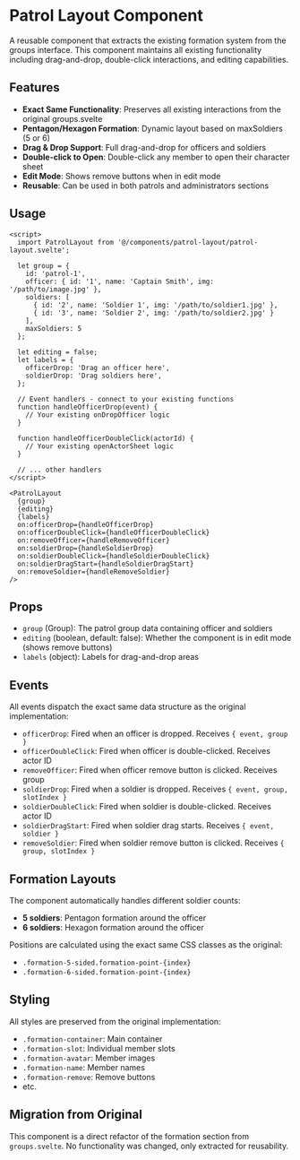 # Patrol Layout Component

A reusable component that extracts the existing formation system from the groups interface. This component maintains all existing functionality including drag-and-drop, double-click interactions, and editing capabilities.

## Features

- **Exact Same Functionality**: Preserves all existing interactions from the original groups.svelte
- **Pentagon/Hexagon Formation**: Dynamic layout based on maxSoldiers (5 or 6)
- **Drag & Drop Support**: Full drag-and-drop for officers and soldiers
- **Double-click to Open**: Double-click any member to open their character sheet
- **Edit Mode**: Shows remove buttons when in edit mode
- **Reusable**: Can be used in both patrols and administrators sections

## Usage

```svelte
<script>
  import PatrolLayout from '@/components/patrol-layout/patrol-layout.svelte';

  let group = {
    id: 'patrol-1',
    officer: { id: '1', name: 'Captain Smith', img: '/path/to/image.jpg' },
    soldiers: [
      { id: '2', name: 'Soldier 1', img: '/path/to/soldier1.jpg' },
      { id: '3', name: 'Soldier 2', img: '/path/to/soldier2.jpg' }
    ],
    maxSoldiers: 5
  };

  let editing = false;
  let labels = {
    officerDrop: 'Drag an officer here',
    soldierDrop: 'Drag soldiers here',
  };

  // Event handlers - connect to your existing functions
  function handleOfficerDrop(event) {
    // Your existing onDropOfficer logic
  }

  function handleOfficerDoubleClick(actorId) {
    // Your existing openActorSheet logic
  }

  // ... other handlers
</script>

<PatrolLayout
  {group}
  {editing}
  {labels}
  on:officerDrop={handleOfficerDrop}
  on:officerDoubleClick={handleOfficerDoubleClick}
  on:removeOfficer={handleRemoveOfficer}
  on:soldierDrop={handleSoldierDrop}
  on:soldierDoubleClick={handleSoldierDoubleClick}
  on:soldierDragStart={handleSoldierDragStart}
  on:removeSoldier={handleRemoveSoldier}
/>
```

## Props

- `group` (Group): The patrol group data containing officer and soldiers
- `editing` (boolean, default: false): Whether the component is in edit mode (shows remove buttons)
- `labels` (object): Labels for drag-and-drop areas

## Events

All events dispatch the exact same data structure as the original implementation:

- `officerDrop`: Fired when an officer is dropped. Receives `{ event, group }`
- `officerDoubleClick`: Fired when officer is double-clicked. Receives actor ID
- `removeOfficer`: Fired when officer remove button is clicked. Receives group
- `soldierDrop`: Fired when a soldier is dropped. Receives `{ event, group, slotIndex }`
- `soldierDoubleClick`: Fired when soldier is double-clicked. Receives actor ID
- `soldierDragStart`: Fired when soldier drag starts. Receives `{ event, soldier }`
- `removeSoldier`: Fired when soldier remove button is clicked. Receives `{ group, slotIndex }`

## Formation Layouts

The component automatically handles different soldier counts:

- **5 soldiers**: Pentagon formation around the officer
- **6 soldiers**: Hexagon formation around the officer

Positions are calculated using the exact same CSS classes as the original:

- `.formation-5-sided.formation-point-{index}`
- `.formation-6-sided.formation-point-{index}`

## Styling

All styles are preserved from the original implementation:

- `.formation-container`: Main container
- `.formation-slot`: Individual member slots
- `.formation-avatar`: Member images
- `.formation-name`: Member names
- `.formation-remove`: Remove buttons
- etc.

## Migration from Original

This component is a direct refactor of the formation section from `groups.svelte`. No functionality was changed, only extracted for reusability.
